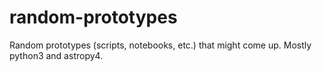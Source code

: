 # random-prototypes
Random prototypes (scripts, notebooks, etc.) that might come up. Mostly python3 and astropy4.
